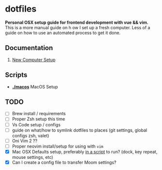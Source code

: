 # dotfiles
**Personal OSX setup guide for frontend development with vue &amp;&amp; vim.** This is a more manual guide on h
ow I set up a fresh computer. Less of a guide on how to use an automated process to get it done.




## Documentation

1. [New Computer Setup](./NewComputer.md)

## Scripts

- [**./macos**](./macos) MacOS Setup

## TODO

- [ ] Brew install / requirements
- [ ] Proper Zsh setup this time
- [ ] Vs Code setup / configs 
- [ ] guide on what/how to symlink dotfiles to places (git settings, global configs zsh, valet)
- [ ] Oni Vim 2 ??
- [ ] Proper neovim install/setup for using with `vim`
- [x] Mac OSX Defaults setup, preferably [in a script](https://github.com/mathiasbynens/dotfiles/blob/master/.macos) to run? (dock, key repeat, mouse settings, etc)
- [x] Can I create a config file to transfer Moom settings?

